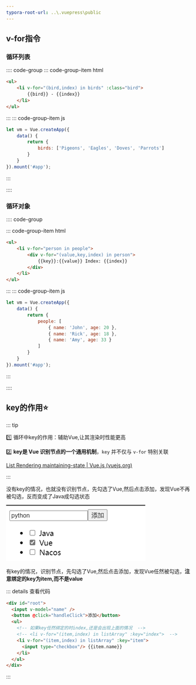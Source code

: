```yaml
---
typora-root-url: ..\.vuepress\public
---
```


## v-for指令

### 循环列表

:::: code-group
::: code-group-item html

```html {2}
<ul>
    <li v-for="(bird,index) in birds" :class="bird">
        {{bird}} - {{index}}
    </li>
</ul>
```

:::
::: code-group-item js

```js
let vm = Vue.createApp({
    data() {
        return {
            birds: ['Pigeons', 'Eagles', 'Doves', 'Parrots']          
        }
    }
}).mount('#app');
```

:::

::::



### 循环对象

:::: code-group

::: code-group-item html

```html {2-5}
<ul>
    <li v-for="person in people">
        <div v-for="(value,key,index) in person">
            {{key}}:{{value}} Index: {{index}}
        </div>
    </li>
</ul>
```

:::
::: code-group-item js

```js
let vm = Vue.createApp({
    data() {
        return {
            people: [
                { name: 'John', age: 20 },
                { name: 'Rick', age: 18 },
                { name: 'Amy', age: 33 }
            ]
        }
    }
}).mount('#app');
```

:::

::::

## key的作用:star:

::: tip

:one: 循环中key的作用：辅助Vue,让其渲染时性能更高

:two: **key是 Vue 识别节点的一个通用机制**，`key` 并不仅与 `v-for` 特别关联

[List Rendering  maintaining-state | Vue.js (vuejs.org)](https://v3.vuejs.org/guide/list.html#maintaining-state)

:::

没有key的情况，也就没有识别节点，先勾选了Vue,然后点击添加，发现Vue不再被勾选，反而变成了Java成勾选状态

![202111291714104](../.vuepress/public/images/vue3/202111291714104.png)

<common-codepen-snippet title="v-for-example-noKey" slug="OJxLYym" />

有key的情况，识别节点，先勾选了Vue,然后点击添加，发现Vue任然被勾选，**注意绑定的key为item,而不是value**

::: details 查看代码

```html {5-7}
<div id="root">
  <input v-model="name" />
  <button @click="handleClick">添加</button>
  <ul>
    <!-- 如果key任然绑定的时index,还是会出现上面的情况  -->
    <!-- <li v-for="(item,index) in listArray" :key="index">  -->
    <li v-for="(item,index) in listArray" :key="item">
      <input type="checkbox"/> {{item.name}}
    </li>
  </ul>
</div>
```

:::

<common-codepen-snippet title="v-for-example-Key" slug="vYeBwqe" />


